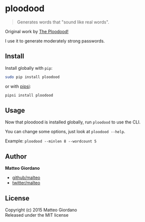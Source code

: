 # ploodood
> Generates words that "sound like real words".

Original work by [The Ploodood!](http://www.ploodood.net/)

I use it to generate moderately strong passwords.

## Install
Install globally with `pip`:

```bash
sudo pip install ploodood
```

or with [pipsi](https://github.com/mitsuhiko/pipsi):

```bash
pipsi install ploodood
```

## Usage
Now that ploodood is installed globally, run `ploodood` to use the CLI.

You can change some options, just look at `ploodood --help`.

Example: `ploodood --minlen 8 --wordcount 5`

## Author
**Matteo Giordano**

* [github/malteo](https://github.com/malteo)
* [twitter/malteo](https://twitter.com/malteo)

## License
Copyright (c) 2015 Matteo Giordano  
Released under the MIT license
